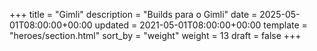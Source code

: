 +++
title = "Gimli"
description = "Builds para o Gimli"
date = 2025-05-01T08:00:00+00:00
updated = 2021-05-01T08:00:00+00:00
template = "heroes/section.html"
sort_by = "weight"
weight = 13
draft = false
+++
